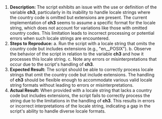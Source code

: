 ﻿1. **Description:** The script exhibits an issue with the use or definition of the variable **ch3**, particularly in its inability to handle locale strings where the country code is omitted but extensions are present. The current implementation of **ch3** seems to assume a specific format for the locale string, which does not account for variations like those with omitted country codes. This limitation leads to incorrect processing or potential errors when such locale strings are encountered.
1. **Steps to Reproduce:** a. Run the script with a locale string that omits the country code but includes extensions (e.g., "en\_\_POSIX"). b. Observe the behavior of the script in relation to the variable **ch3** and how it processes this locale string. c. Note any errors or misinterpretations that occur due to the script's handling of **ch3**.
1. **Expected Result:** The script should be able to correctly process locale strings that omit the country code but include extensions. The handling of **ch3** should be flexible enough to accommodate various valid locale string formats without leading to errors or misinterpretations.
1. **Actual Result:** When provided with a locale string that lacks a country code but includes extensions, the script fails to correctly process the string due to the limitations in the handling of **ch3**. This results in errors or incorrect interpretations of the locale string, indicating a gap in the script's ability to handle diverse locale formats.

